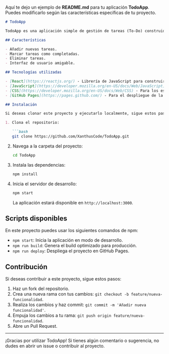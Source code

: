 Aquí te dejo un ejemplo de **README.md** para tu aplicación **TodoApp**. Puedes modificarlo según las características específicas de tu proyecto.

```markdown
# TodoApp

TodoApp es una aplicación simple de gestión de tareas (To-Do) construida con React. Permite a los usuarios agregar, eliminar y marcar tareas como completadas.

## Características

- Añadir nuevas tareas.
- Marcar tareas como completadas.
- Eliminar tareas.
- Interfaz de usuario amigable.

## Tecnologías utilizadas

- [React](https://reactjs.org/) - Librería de JavaScript para construir interfaces de usuario.
- [JavaScript](https://developer.mozilla.org/en-US/docs/Web/JavaScript) - Lenguaje de programación principal.
- [CSS](https://developer.mozilla.org/en-US/docs/Web/CSS) - Para los estilos de la aplicación.
- [GitHub Pages](https://pages.github.com/) - Para el despliegue de la aplicación.

## Instalación

Si deseas clonar este proyecto y ejecutarlo localmente, sigue estos pasos:

1. Clona el repositorio:

   ```bash
   git clone https://github.com/XanthusCode/TodoApp.git
   ```

2. Navega a la carpeta del proyecto:

   ```bash
   cd TodoApp
   ```

3. Instala las dependencias:

   ```bash
   npm install
   ```

4. Inicia el servidor de desarrollo:

   ```bash
   npm start
   ```

   La aplicación estará disponible en `http://localhost:3000`.



## Scripts disponibles

En este proyecto puedes usar los siguientes comandos de npm:

- `npm start`: Inicia la aplicación en modo de desarrollo.
- `npm run build`: Genera el build optimizado para producción.
- `npm run deploy`: Despliega el proyecto en GitHub Pages.

## Contribución

Si deseas contribuir a este proyecto, sigue estos pasos:

1. Haz un fork del repositorio.
2. Crea una nueva rama con tus cambios: `git checkout -b feature/nueva-funcionalidad`.
3. Realiza los cambios y haz commit: `git commit -m 'Añadir nueva funcionalidad'`.
4. Empuja los cambios a tu rama: `git push origin feature/nueva-funcionalidad`.
5. Abre un Pull Request.


---

¡Gracias por utilizar TodoApp! Si tienes algún comentario o sugerencia, no dudes en abrir un issue o contribuir al proyecto.
```
